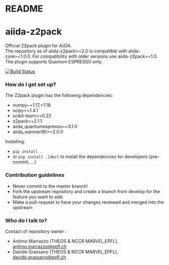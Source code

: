 # README #

# aiida-z2pack

Official Z2pack plugin for AiiDA.  
The repository as of aiida-z2pack>=2.0 is compatible with aiida-core>=1.0.0. 
For compatibility with older versions use aiida-z2pack==1.0.  
The plugin supports Quantum ESPRESSO only.

[![Build Status](https://travis-ci.com/AntimoMarrazzo/aiida-z2pack.svg?branch=master)](https://travis-ci.com/AntimoMarrazzo/aiida-z2pack)

### How do I get set up? ###

The Z2pack plugin has the following dependencies:
* numpy~=1.17,<1.18
* scipy>=1.4.1
* scikit-learn>=0.22
* z2pack==2.1.1
* aiida_quantumespresso==3.1.0
* aiida_wannier90>=2.0.0

Installing:
* `pip install .`
* or `pip install .[dev]` to install the dependencies for developers (pre-commit, ...)

### Contribution guidelines ###

* Never commit to the master branch!
* Fork the upstream repository and create a branch from develop for the feature you want to add.
* Make a pull-request to have your changes reviewed and merged into the upstream

### Who do I talk to? ###
Contact of repository owner :
* Antimo Marrazzo (THEOS & NCCR MARVEL,EPFL), antimo.marrazzo@epfl.ch
* Davide Grassano (THEOS & NCCR MARVEL,EPFL), davide.grassano@epfl.ch
